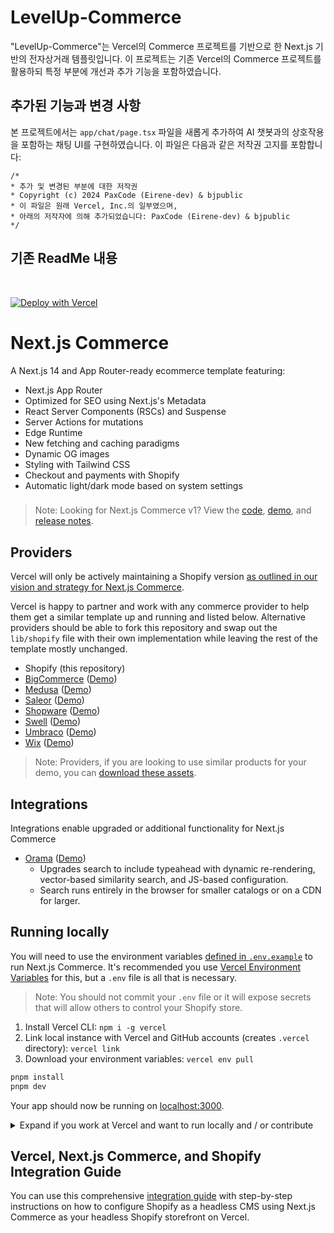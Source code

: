 # LevelUp-Commerce

"LevelUp-Commerce"는 Vercel의 Commerce 프로젝트를 기반으로 한 Next.js 기반의 전자상거래 템플릿입니다. 이 프로젝트는 기존 Vercel의 Commerce 프로젝트를 활용하되 특정 부분에 개선과 추가 기능을 포함하였습니다.

## 추가된 기능과 변경 사항
본 프로젝트에서는 `app/chat/page.tsx` 파일을 새롭게 추가하여 AI 챗봇과의 상호작용을 포함하는 채팅 UI를 구현하였습니다. 이 파일은 다음과 같은 저작권 고지를 포함합니다:
```
/*
* 추가 및 변경된 부분에 대한 저작권
* Copyright (c) 2024 PaxCode (Eirene-dev) & bjpublic
* 이 파일은 원래 Vercel, Inc.의 일부였으며,
* 아래의 저작자에 의해 추가되었습니다: PaxCode (Eirene-dev) & bjpublic
*/
```

## 기존 ReadMe 내용
<br>

[![Deploy with Vercel](https://vercel.com/button)](https://vercel.com/new/clone?repository-url=https%3A%2F%2Fgithub.com%2Fvercel%2Fcommerce&project-name=commerce&repo-name=commerce&demo-title=Next.js%20Commerce&demo-url=https%3A%2F%2Fdemo.vercel.store&demo-image=https%3A%2F%2Fbigcommerce-demo-asset-ksvtgfvnd.vercel.app%2Fbigcommerce.png&env=COMPANY_NAME,SHOPIFY_REVALIDATION_SECRET,SHOPIFY_STORE_DOMAIN,SHOPIFY_STOREFRONT_ACCESS_TOKEN,SITE_NAME,TWITTER_CREATOR,TWITTER_SITE)

# Next.js Commerce

A Next.js 14 and App Router-ready ecommerce template featuring:

- Next.js App Router
- Optimized for SEO using Next.js's Metadata
- React Server Components (RSCs) and Suspense
- Server Actions for mutations
- Edge Runtime
- New fetching and caching paradigms
- Dynamic OG images
- Styling with Tailwind CSS
- Checkout and payments with Shopify
- Automatic light/dark mode based on system settings

<h3 id="v1-note"></h3>

> Note: Looking for Next.js Commerce v1? View the [code](https://github.com/vercel/commerce/tree/v1), [demo](https://commerce-v1.vercel.store), and [release notes](https://github.com/vercel/commerce/releases/tag/v1).

## Providers

Vercel will only be actively maintaining a Shopify version [as outlined in our vision and strategy for Next.js Commerce](https://github.com/vercel/commerce/pull/966).

Vercel is happy to partner and work with any commerce provider to help them get a similar template up and running and listed below. Alternative providers should be able to fork this repository and swap out the `lib/shopify` file with their own implementation while leaving the rest of the template mostly unchanged.

- Shopify (this repository)
- [BigCommerce](https://github.com/bigcommerce/nextjs-commerce) ([Demo](https://next-commerce-v2.vercel.app/))
- [Medusa](https://github.com/medusajs/vercel-commerce) ([Demo](https://medusa-nextjs-commerce.vercel.app/))
- [Saleor](https://github.com/saleor/nextjs-commerce) ([Demo](https://saleor-commerce.vercel.app/))
- [Shopware](https://github.com/shopwareLabs/vercel-commerce) ([Demo](https://shopware-vercel-commerce-react.vercel.app/))
- [Swell](https://github.com/swellstores/verswell-commerce) ([Demo](https://verswell-commerce.vercel.app/))
- [Umbraco](https://github.com/umbraco/Umbraco.VercelCommerce.Demo) ([Demo](https://vercel-commerce-demo.umbraco.com/))
- [Wix](https://github.com/wix/nextjs-commerce) ([Demo](https://wix-nextjs-commerce.vercel.app/))

> Note: Providers, if you are looking to use similar products for your demo, you can [download these assets](https://drive.google.com/file/d/1q_bKerjrwZgHwCw0ovfUMW6He9VtepO_/view?usp=sharing).

## Integrations

Integrations enable upgraded or additional functionality for Next.js Commerce

- [Orama](https://github.com/oramasearch/nextjs-commerce) ([Demo](https://vercel-commerce.oramasearch.com/))
  - Upgrades search to include typeahead with dynamic re-rendering, vector-based similarity search, and JS-based configuration.
  - Search runs entirely in the browser for smaller catalogs or on a CDN for larger.

## Running locally

You will need to use the environment variables [defined in `.env.example`](.env.example) to run Next.js Commerce. It's recommended you use [Vercel Environment Variables](https://vercel.com/docs/concepts/projects/environment-variables) for this, but a `.env` file is all that is necessary.

> Note: You should not commit your `.env` file or it will expose secrets that will allow others to control your Shopify store.

1. Install Vercel CLI: `npm i -g vercel`
2. Link local instance with Vercel and GitHub accounts (creates `.vercel` directory): `vercel link`
3. Download your environment variables: `vercel env pull`

```bash
pnpm install
pnpm dev
```

Your app should now be running on [localhost:3000](http://localhost:3000/).

<details>
  <summary>Expand if you work at Vercel and want to run locally and / or contribute</summary>

1. Run `vc link`.
1. Select the `Vercel Solutions` scope.
1. Connect to the existing `commerce-shopify` project.
1. Run `vc env pull` to get environment variables.
1. Run `pnpm dev` to ensure everything is working correctly.
</details>

## Vercel, Next.js Commerce, and Shopify Integration Guide

You can use this comprehensive [integration guide](http://vercel.com/docs/integrations/shopify) with step-by-step instructions on how to configure Shopify as a headless CMS using Next.js Commerce as your headless Shopify storefront on Vercel.
